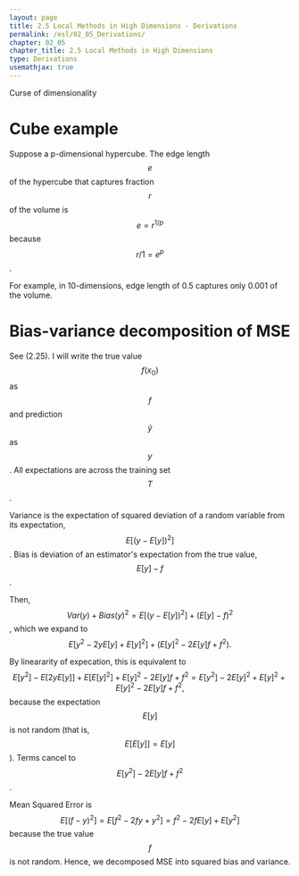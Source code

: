 ```yaml
---
layout: page
title: 2.5 Local Methods in High Dimensions - Derivations
permalink: /esl/02_05_Derivations/
chapter: 02_05
chapter_title: 2.5 Local Methods in High Dimensions
type: Derivations
usemathjax: true
---
```


Curse of dimensionality

# Cube example

Suppose a p-dimensional hypercube. The edge length $$e$$ of the hypercube that captures fraction $$r$$ of the volume is $$e = r^{1/p}$$ because $$r / 1 = e^p$$. 

For example, in 10-dimensions, edge length of 0.5 captures only 0.001 of the volume.

# Bias-variance decomposition of MSE

See (2.25). I will write the true value $$f(x_0)$$ as $$f$$ and prediction $$\hat{y}$$ as $$y$$. All expectations are across the training set $$T$$.

Variance is the expectation of squared deviation of a random variable from its expectation, $$E [(y - E[y])^2]$$. Bias is deviation of an estimator's expectation from the true value, $$E[y] - f$$.

Then, $$Var(y) + Bias(y)^2 = E [(y - E[y])^2] + (E[y] - f)^2$$, which we expand to $$E[y^2 - 2 y E[y] + E[y]^2] + (E[y]^2 - 2 E[y]f + f^2).$$

By lineararity of expecation, this is equivalent to $$E[y^2] - E[2 y E[y]] + E[E[y]^2] + E[y]^2 - 2 E[y]f + f^2 
= E[y^2] - 2 E[y]^2 + E[y]^2 + E[y]^2 - 2 E[y]f + f^2,$$ because the expectation $$E[y]$$ is not random (that is, $$E[E[y]] = E[y]$$). Terms cancel to $$E[y^2] - 2 E[y]f + f^2$$.

Mean Squared Error is $$E[(f - y)^2] = E[f^2 - 2fy + y^2] = f^2 - 2fE[y] + E[y^2]$$ because the true value $$f$$ is not random. Hence, we decomposed MSE into squared bias and variance.
